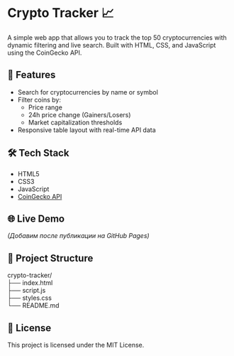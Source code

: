 # Crypto Tracker 📈

A simple web app that allows you to track the top 50 cryptocurrencies with dynamic filtering and live search. Built with HTML, CSS, and JavaScript using the CoinGecko API.

## 🚀 Features

- Search for cryptocurrencies by name or symbol
- Filter coins by:
  - Price range
  - 24h price change (Gainers/Losers)
  - Market capitalization thresholds
- Responsive table layout with real-time API data

## 🛠️ Tech Stack

- HTML5
- CSS3
- JavaScript
- [CoinGecko API](https://www.coingecko.com/en/api)

## 🌐 Live Demo

_(Добавим после публикации на GitHub Pages)_

## 📂 Project Structure
crypto-tracker/  
├── index.html  
├── script.js  
├── styles.css  
└── README.md  

## 📄 License

This project is licensed under the MIT License.
